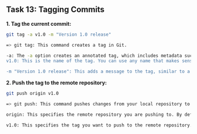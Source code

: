 
## **Task 13: Tagging Commits**
**1. Tag the current commit:**  
   ```bash
   git tag -a v1.0 -m "Version 1.0 release"

   => git tag: This command creates a tag in Git.

-a: The -a option creates an annotated tag, which includes metadata such as the tagger's name, email, date, and an optional message.
v1.0: This is the name of the tag. You can use any name that makes sense (e.g., v2.0, release-1, beta).

-m "Version 1.0 release": This adds a message to the tag, similar to a commit message. The message explains the purpose of the tag (e.g., marking a release version).
```
**2. Push the tag to the remote repository:**  
   ```bash
   git push origin v1.0

   => git push: This command pushes changes from your local repository to the remote repository.

origin: This specifies the remote repository you are pushing to. By default, origin is the name of the primary remote repository.

v1.0: This specifies the tag you want to push to the remote repository.
   ```